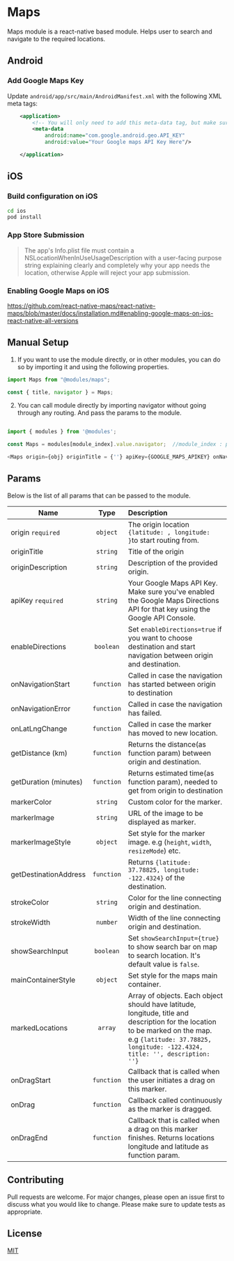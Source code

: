 # Maps
Maps module is a react-native based module. Helps user to search and navigate to the required locations.

## Android
### Add Google Maps Key

Update `android/app/src/main/AndroidManifest.xml` with the following XML meta tags:

```xml
    <application>
        <!-- You will only need to add this meta-data tag, but make sure it's a child of application -->
        <meta-data
            android:name="com.google.android.geo.API_KEY"
            android:value="Your Google maps API Key Here"/>

    </application>
```

## iOS

### Build configuration on iOS

```sh
cd ios
pod install
```

### App Store Submission

> The app's Info.plist file must contain a NSLocationWhenInUseUsageDescription with a user-facing purpose string explaining clearly and completely why your app needs the location, otherwise Apple will reject your app submission.

### Enabling Google Maps on iOS

https://github.com/react-native-maps/react-native-maps/blob/master/docs/installation.md#enabling-google-maps-on-ios-react-native-all-versions

## Manual Setup

1. If you want to use the module directly, or in other modules, you can do so by importing it and using the following properties.

```javascript
import Maps from "@modules/maps";

const { title, navigator } = Maps;
```

2. You can call module directly by importing navigator without going through any routing. And pass the params to the module.

```javascript

import { modules } from '@modules';

const Maps = modules[module_index].value.navigator;  //module_index : position of the module in modules folder

<Maps origin={obj} originTitle = {''} apiKey={GOOGLE_MAPS_APIKEY} onNavigationStart={func} .../>

```

## Params

Below is the list of all params that can be passed to the module.

| Name              | Type       | Description                                                    |
| ---------------   |:----------:|:---------------------------------------------------------------|
| origin `required` | `object`   | The origin location `{latitude: , longitude: }`to start routing from.|
| originTitle       | `string`   | Title of the origin             |
| originDescription | `string`   | Description of the provided origin.                 |
| apiKey `required` | `string`   | Your Google Maps API Key. Make sure you've enabled the Google Maps Directions API for that key using the Google API Console. |
| enableDirections  | `boolean`  |Set `enableDirections=true` if you want to choose destination and start navigation between origin and destination.|
| onNavigationStart | `function` | Called in case the navigation has started between origin to destination|
| onNavigationError | `function` | Called in case the navigation has failed.           |
| onLatLngChange | `function` | Called in case the marker has moved to new location.           |
| getDistance (km)  | `function` | Returns the distance(as function param) between origin and destination.  |
| getDuration (minutes)| `function` | Returns estimated time(as function param), needed to get from origin to destination|
| markerColor       | `string`   | Custom color for the marker.                     |
| markerImage       | `string`   | URL of the image to be displayed as marker.                     |
| markerImageStyle  | `object`   | Set style for the marker image. e.g (`height`, `width`, `resizeMode`) etc. |
| getDestinationAddress| `function` | Returns  `{latitude: 37.78825, longitude: -122.4324}` of the destination.       |
| strokeColor       | `string`   | Color for the line connecting origin and destination.          |
| strokeWidth       | `number`   | Width of the line connecting origin and destination.                        |
| showSearchInput   | `boolean`  | Set `showSearchInput={true}` to show search bar on map to search location. It's default value is `false`. |
| mainContainerStyle| `object`   | Set style for the maps main container.  |
| markedLocations   | `array` | Array of objects. Each object should have latitude, longitude, title and description for the location to be marked on the map. e.g `{latitude: 37.78825, longitude: -122.4324, title: '', description: ''}`|
| onDragStart         | `function` | Callback that is called when the user initiates a drag on this marker.|
| onDrag         | `function` | Callback called continuously as the marker is dragged.|
| onDragEnd         | `function` | Callback that is called when a drag on this marker finishes. Returns locations longitude and latitude as function param.|


## Contributing

Pull requests are welcome. For major changes, please open an issue first to discuss what you would like to change.
Please make sure to update tests as appropriate.

## License

[MIT](https://choosealicense.com/licenses/mit/)
